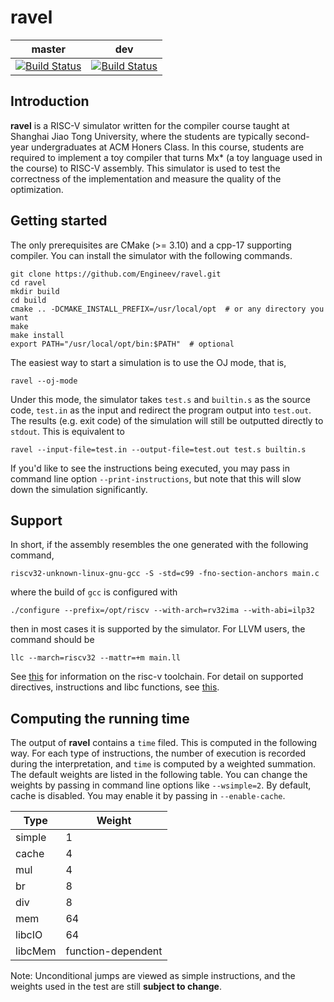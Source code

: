 # ravel

| master | dev|
|---     |--- |
|[![Build Status](https://travis-ci.com/Engineev/ravel.svg?token=t7LhMb4BZCM8Q58kCnsH&branch=master)](https://travis-ci.com/Engineev/ravel) |[![Build Status](https://travis-ci.com/Engineev/ravel.svg?token=t7LhMb4BZCM8Q58kCnsH&branch=dev)](https://travis-ci.com/Engineev/ravel)


## Introduction

**ravel** is a RISC-V simulator written for the compiler course taught at 
Shanghai Jiao Tong University, where the students are typically second-year
undergraduates at ACM Honers Class. In this course, students are required to
implement a toy compiler that turns Mx* (a toy language used in the course) to
RISC-V assembly. This simulator is used to test the correctness of the 
implementation and measure the quality of the optimization.  

## Getting started
The only prerequisites are CMake (>= 3.10) and a cpp-17 supporting compiler.
You can install the simulator with the following commands.
```shell script
git clone https://github.com/Engineev/ravel.git
cd ravel
mkdir build
cd build
cmake .. -DCMAKE_INSTALL_PREFIX=/usr/local/opt  # or any directory you want
make 
make install
export PATH="/usr/local/opt/bin:$PATH"  # optional
```

The easiest way to start a simulation is to use the OJ mode, that is,
```shell script
ravel --oj-mode
```
Under this mode, the simulator takes `test.s` and `builtin.s` as the source
code, `test.in` as the input and redirect the program output into `test.out`.
The results (e.g. exit code) of the simulation will still be outputted directly
to `stdout`. This is equivalent to
```shell script
ravel --input-file=test.in --output-file=test.out test.s builtin.s 
```

If you'd like to see the instructions being executed, you may pass in command
line option `--print-instructions`, but note that this will slow down the 
simulation significantly.

## Support

In short, if the assembly resembles the one generated with the following 
command,
```shell script
riscv32-unknown-linux-gnu-gcc -S -std=c99 -fno-section-anchors main.c
```
where the build of `gcc` is configured with
```shell script
./configure --prefix=/opt/riscv --with-arch=rv32ima --with-abi=ilp32
```
then in most cases it is supported by the simulator. For LLVM users, the 
command should be 
```shell script
llc --march=riscv32 --mattr=+m main.ll
```
See [this](https://github.com/riscv/riscv-gnu-toolchain) for information on the
risc-v toolchain. For detail on supported directives, instructions and libc
functions, see [this](./doc/support.md).  

## Computing the running time
The output of **ravel** contains a `time` filed. This is computed in the 
following way. For each type of instructions, the number of execution is 
recorded during the interpretation, and `time` is computed by a weighted 
summation. The default weights are listed in the following table.
You can change the weights by passing in command line options like 
`--wsimple=2`. By default, cache is disabled. You may enable it by passing in
`--enable-cache`. 

| Type   | Weight |
|---     |---     |
|simple  | 1
|cache   | 4
|mul     | 4
|br      | 8
|div     | 8
|mem     | 64
|libcIO  | 64
|libcMem | function-dependent

Note: Unconditional jumps are viewed as simple instructions, and the weights 
used in the test are still **subject to change**.
